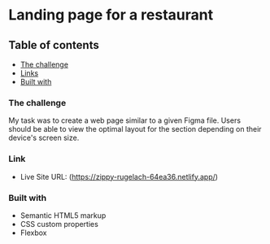 # Landing page for a restaurant

## Table of contents
  - [The challenge](#the-challenge)
  - [Links](#links)
  - [Built with](#built-with)

### The challenge

My task was to create a web page similar to a given Figma file. 
Users should be able to view the optimal layout for the section depending on their device's screen size.


### Link

- Live Site URL: (https://zippy-rugelach-64ea36.netlify.app/)

### Built with

- Semantic HTML5 markup
- CSS custom properties
- Flexbox
